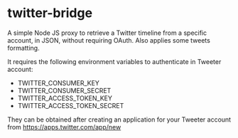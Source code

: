 # twitter-bridge
A simple Node JS proxy to retrieve a Twitter timeline from a specific account, in JSON, without requiring OAuth.
Also applies some tweets formatting.

It requires the following environment variables to authenticate in Tweeter account:
- TWITTER_CONSUMER_KEY
- TWITTER_CONSUMER_SECRET
- TWITTER_ACCESS_TOKEN_KEY
- TWITTER_ACCESS_TOKEN_SECRET

They can be obtained after creating an application for your Tweeter account from https://apps.twitter.com/app/new
